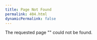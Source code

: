 ```yaml
---
title: Page Not Found
permalink: 404.html
dynamicPermalink: false
---
```


The requested page "<span id="pathnameSpan"></span><script>pathnameSpan.textContent = location.pathname</script>" could not be found.
